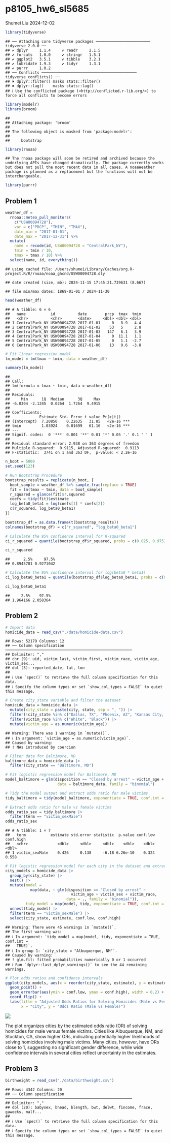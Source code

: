 p8105_hw6_sl5685
================
Shumei Liu
2024-12-02

``` r
library(tidyverse)
```

    ## ── Attaching core tidyverse packages ──────────────────────── tidyverse 2.0.0 ──
    ## ✔ dplyr     1.1.4     ✔ readr     2.1.5
    ## ✔ forcats   1.0.0     ✔ stringr   1.5.1
    ## ✔ ggplot2   3.5.1     ✔ tibble    3.2.1
    ## ✔ lubridate 1.9.3     ✔ tidyr     1.3.1
    ## ✔ purrr     1.0.2     
    ## ── Conflicts ────────────────────────────────────────── tidyverse_conflicts() ──
    ## ✖ dplyr::filter() masks stats::filter()
    ## ✖ dplyr::lag()    masks stats::lag()
    ## ℹ Use the conflicted package (<http://conflicted.r-lib.org/>) to force all conflicts to become errors

``` r
library(modelr)
library(broom)
```

    ## 
    ## Attaching package: 'broom'
    ## 
    ## The following object is masked from 'package:modelr':
    ## 
    ##     bootstrap

``` r
library(rnoaa)
```

    ## The rnoaa package will soon be retired and archived because the underlying APIs have changed dramatically. The package currently works but does not pull the most recent data in all cases. A noaaWeather package is planned as a replacement but the functions will not be interchangeable.

``` r
library(purrr)
```

## Problem 1

``` r
weather_df = 
  rnoaa::meteo_pull_monitors(
    c("USW00094728"),
    var = c("PRCP", "TMIN", "TMAX"), 
    date_min = "2017-01-01",
    date_max = "2017-12-31") %>%
  mutate(
    name = recode(id, USW00094728 = "CentralPark_NY"),
    tmin = tmin / 10,
    tmax = tmax / 10) %>%
  select(name, id, everything())
```

    ## using cached file: /Users/shumei/Library/Caches/org.R-project.R/R/rnoaa/noaa_ghcnd/USW00094728.dly

    ## date created (size, mb): 2024-11-15 17:45:21.739631 (8.667)

    ## file min/max dates: 1869-01-01 / 2024-11-30

``` r
head(weather_df)
```

    ## # A tibble: 6 × 6
    ##   name           id          date        prcp  tmax  tmin
    ##   <chr>          <chr>       <date>     <dbl> <dbl> <dbl>
    ## 1 CentralPark_NY USW00094728 2017-01-01     0   8.9   4.4
    ## 2 CentralPark_NY USW00094728 2017-01-02    53   5     2.8
    ## 3 CentralPark_NY USW00094728 2017-01-03   147   6.1   3.9
    ## 4 CentralPark_NY USW00094728 2017-01-04     0  11.1   1.1
    ## 5 CentralPark_NY USW00094728 2017-01-05     0   1.1  -2.7
    ## 6 CentralPark_NY USW00094728 2017-01-06    13   0.6  -3.8

``` r
# Fit linear regression model
lm_model = lm(tmax ~ tmin, data = weather_df)

summary(lm_model)
```

    ## 
    ## Call:
    ## lm(formula = tmax ~ tmin, data = weather_df)
    ## 
    ## Residuals:
    ##     Min      1Q  Median      3Q     Max 
    ## -6.0304 -2.1245  0.0264  1.7264  9.4915 
    ## 
    ## Coefficients:
    ##             Estimate Std. Error t value Pr(>|t|)    
    ## (Intercept)  7.20850    0.22635   31.85   <2e-16 ***
    ## tmin         1.03924    0.01699   61.16   <2e-16 ***
    ## ---
    ## Signif. codes:  0 '***' 0.001 '**' 0.01 '*' 0.05 '.' 0.1 ' ' 1
    ## 
    ## Residual standard error: 2.938 on 363 degrees of freedom
    ## Multiple R-squared:  0.9115, Adjusted R-squared:  0.9113 
    ## F-statistic:  3741 on 1 and 363 DF,  p-value: < 2.2e-16

``` r
n_boot = 5000
set.seed(123)
```

``` r
# Run Bootstrap Procedure
bootstrap_results = replicate(n_boot, {
  boot_sample = weather_df %>% sample_frac(replace = TRUE)
  fit = lm(tmax ~ tmin, data = boot_sample)
  r_squared = glance(fit)$r.squared
  coefs = tidy(fit)$estimate
  log_beta0_beta1 = log(coefs[1] * coefs[2])
  c(r_squared, log_beta0_beta1)
})

bootstrap_df = as.data.frame(t(bootstrap_results))
colnames(bootstrap_df) = c("r_squared", "log_beta0_beta1")
```

``` r
# Calculate the 95% confidence interval for R-squared
ci_r_squared = quantile(bootstrap_df$r_squared, probs = c(0.025, 0.975))

ci_r_squared
```

    ##      2.5%     97.5% 
    ## 0.8945701 0.9271042

``` r
# Calculate the 95% confidence interval for log(beta0 * beta1)
ci_log_beta0_beta1 = quantile(bootstrap_df$log_beta0_beta1, probs = c(0.025, 0.975))

ci_log_beta0_beta1
```

    ##     2.5%    97.5% 
    ## 1.964166 2.058364

## Problem 2

``` r
# Import data
homicide_data = read_csv("./data/homicide-data.csv")
```

    ## Rows: 52179 Columns: 12
    ## ── Column specification ────────────────────────────────────────────────────────
    ## Delimiter: ","
    ## chr (9): uid, victim_last, victim_first, victim_race, victim_age, victim_sex...
    ## dbl (3): reported_date, lat, lon
    ## 
    ## ℹ Use `spec()` to retrieve the full column specification for this data.
    ## ℹ Specify the column types or set `show_col_types = FALSE` to quiet this message.

``` r
# Create city_state variable and filter the dataset
homicide_data = homicide_data |>
  mutate(city_state = paste(city, state, sep = ", ")) |>
  filter(!city_state %in% c("Dallas, TX", "Phoenix, AZ", "Kansas City, MO", "Tulsa, AL")) |>
  filter(victim_race %in% c("White", "Black")) |>
  mutate(victim_age = as.numeric(victim_age))
```

    ## Warning: There was 1 warning in `mutate()`.
    ## ℹ In argument: `victim_age = as.numeric(victim_age)`.
    ## Caused by warning:
    ## ! NAs introduced by coercion

``` r
# Filter data for Baltimore, MD
baltimore_data = homicide_data |>
  filter(city_state == "Baltimore, MD")

# Fit logistic regression model for Baltimore, MD
model_baltimore = glm(disposition == "Closed by arrest" ~ victim_age + victim_sex + victim_race, 
                       data = baltimore_data, family = "binomial")

# Tidy the model output and extract odds ratio for male victims
tidy_baltimore = tidy(model_baltimore, exponentiate = TRUE, conf.int = TRUE)

# Extract odds ratio for male vs female victims
odds_ratio_sex = tidy_baltimore |>
  filter(term == "victim_sexMale")
odds_ratio_sex
```

    ## # A tibble: 1 × 7
    ##   term           estimate std.error statistic  p.value conf.low conf.high
    ##   <chr>             <dbl>     <dbl>     <dbl>    <dbl>    <dbl>     <dbl>
    ## 1 victim_sexMale    0.426     0.138     -6.18 6.26e-10    0.324     0.558

``` r
# Fit logistic regression model for each city in the dataset and extract adjusted odds ratios
city_models = homicide_data |>
  group_by(city_state) |>
  nest() |>
  mutate(model = 
           map(data, ~ glm(disposition == "Closed by arrest" ~ 
                             victim_age + victim_sex + victim_race, 
                           data = ., family = "binomial")),
         tidy_model = map(model, tidy, exponentiate = TRUE, conf.int = TRUE)) |>
  unnest(tidy_model) |>
  filter(term == "victim_sexMale") |>
  select(city_state, estimate, conf.low, conf.high)
```

    ## Warning: There were 45 warnings in `mutate()`.
    ## The first warning was:
    ## ℹ In argument: `tidy_model = map(model, tidy, exponentiate = TRUE, conf.int =
    ##   TRUE)`.
    ## ℹ In group 1: `city_state = "Albuquerque, NM"`.
    ## Caused by warning:
    ## ! glm.fit: fitted probabilities numerically 0 or 1 occurred
    ## ℹ Run `dplyr::last_dplyr_warnings()` to see the 44 remaining warnings.

``` r
# Plot odds ratios and confidence intervals
ggplot(city_models, aes(x = reorder(city_state, estimate), y = estimate)) +
  geom_point() +
  geom_errorbar(aes(ymin = conf.low, ymax = conf.high), width = 0.2) +
  coord_flip() +
  labs(title = "Adjusted Odds Ratios for Solving Homicides (Male vs Female Victims)",
       x = "City", y = "Odds Ratio (Male vs Female)")
```

![](p8105_hw6_sl5685_files/figure-gfm/unnamed-chunk-11-1.png)<!-- -->

The plot organizes cities by the estimated odds ratio (OR) of solving
homicides for male versus female victims. Cities like Albuquerque, NM,
and Stockton, CA, show higher ORs, indicating potentially higher
likelihoods of solving homicides involving male victims. Many cities,
however, have ORs close to 1, suggesting no significant gender
difference, while wide confidence intervals in several cities reflect
uncertainty in the estimates.

## Problem 3

``` r
birthweight = read_csv("./data/birthweight.csv")
```

    ## Rows: 4342 Columns: 20
    ## ── Column specification ────────────────────────────────────────────────────────
    ## Delimiter: ","
    ## dbl (20): babysex, bhead, blength, bwt, delwt, fincome, frace, gaweeks, malf...
    ## 
    ## ℹ Use `spec()` to retrieve the full column specification for this data.
    ## ℹ Specify the column types or set `show_col_types = FALSE` to quiet this message.
